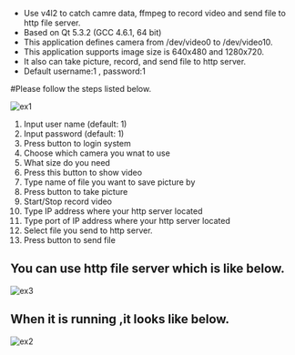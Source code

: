 * Use v4l2 to catch camre data, ffmpeg to record video and send file to http file server.
* Based on Qt 5.3.2 (GCC 4.6.1, 64 bit)
* This application defines camera from /dev/video0 to /dev/video10.
* This application supports image size is 640x480 and 1280x720.
* It also can take picture, record, and send file to http server.
* Default username:1 , password:1

#Please follow the steps listed below.

![ex1](/home/frank/Qt_prj/uvc-record-upload-qt/explain_pict/ex1.png "app_picture")

1.  Input user name (default: 1)
2.  Input password (default: 1)
3.  Press button to login system
4.  Choose which camera  you wnat to use
5.  What size do you need
6.  Press this button to show video
7.  Type name of file you want to save picture by
8.  Press button to take picture
9.  Start/Stop record video
10. Type IP address where your http server located
11. Type port of IP address where your http server located
12. Select file you send to http server.
13. Press button to send file

## You can use http file server which is like below.
![ex3](/home/frank/Qt_prj/uvc-record-upload-qt/explain_pict/ex3.png "http_file_server")

## When it is running ,it looks like below.
![ex2](/home/frank/Qt_prj/uvc-record-upload-qt/explain_pict/ex3.png "http_file_server_running")

